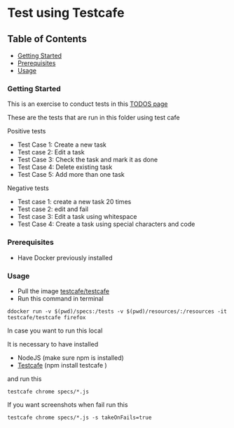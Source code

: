 # Test using Testcafe

## Table of Contents
- [Getting Started](#getting-started)
- [Prerequisites](#prerequisites)
- [Usage](#usage)


### Getting Started

This is an exercise to conduct tests in this [TODOS page](https://todomvc.com/examples/angular2/)

These are the tests that are run in this folder using test cafe

Positive tests
- Test Case 1: Create a new task
- Test case 2: Edit a task
- Test Case 3: Check the task and mark it as done
- Test Case 4: Delete existing task
- Test Case 5: Add more than one task

Negative tests
- Test case 1: create a new task 20 times
- Test case 2: edit and fail
- Test case 3: Edit a task using whitespace
- Test Case 4: Create a task using special characters and code


### Prerequisites

- Have Docker previously installed

### Usage

- Pull the image [testcafe/testcafe](dhttps://hub.docker.com/r/testcafe/testcafe)
- Run this command in terminal

```
ddocker run -v $(pwd)/specs:/tests -v $(pwd)/resources/:/resources -it testcafe/testcafe firefox
```

In case you want to run this local

It is necessary to have installed
- NodeJS (make sure npm is installed)
- [Testcafe](https://testcafe.io/documentation/402834/guides/basic-guides/install-testcafe) (npm install testcafe )

and run this
```
testcafe chrome specs/*.js

```

If you want screenshots when fail run this
```
testcafe chrome specs/*.js -s takeOnFails=true

```



